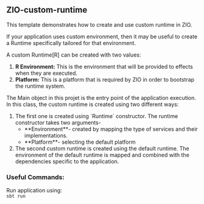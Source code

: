 ## **ZIO-custom-runtime**

This template demonstrates how to create and use custom runtime in ZIO.

If your application uses custom environment, then it may be useful to create a Runtime specifically tailored for that environment.

A custom Runtime[R] can be created with two values:
<OL>
<li> <B>R Environment:</B> This is the environment that will be provided to effects when they are executed.
<li> <B>Platform:</B> This is a platform that is required by ZIO in order to bootstrap the runtime system.
</OL>

The Main object in this projet is the entry point of the application execution.
In this class, the custom runtime is created using two different ways:
<OL>
<li>
The first one is created using `Runtime` constructor.
The runtime constructor takes two arguments-
<UL>
<li>**Environment**- created by mapping the type of services and their implementations.</li>
<li>**Platform**- selecting the default platform</li>
</UL>
</li>

<li>
The second custom runtime is created using the default runtime. The environment of the default runtime is mapped and combined with the dependencies specific to the application.
</li>
</OL>

### **Useful Commands:**
Run application using: <BR>
`sbt run`